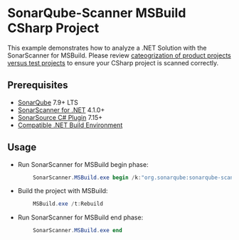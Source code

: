 # SonarQube-Scanner MSBuild CSharp Project

This example demonstrates how to analyze a .NET Solution with the SonarScanner for MSBuild. Please review [cateogrization of product projects versus test projects](https://github.com/SonarSource/sonar-scanner-msbuild/wiki/Analysis-of-product-projects-vs.-test-projects) to ensure your CSharp project is scanned correctly.

## Prerequisites

* [SonarQube](http://www.sonarqube.org/downloads/) 7.9+ LTS
* [SonarScanner for .NET](https://docs.sonarqube.org/latest/analysis/scan/sonarscanner-for-msbuild/) 4.1.0+
* [SonarSource C# Plugin](http://redirect.sonarsource.com/plugins/csharp.html) 7.15+
* [Compatible .NET Build Environment](https://docs.sonarqube.org/latest/analysis/scan/sonarscanner-for-msbuild/)

## Usage

* Run SonarScanner for MSBuild begin phase:

```powershell
        SonarScanner.MSBuild.exe begin /k:"org.sonarqube:sonarqube-scanner-msbuild" /n:"Example of SonarScanner for MSBuild Usage" /v:"1.0"
```

* Build the project with MSBuild:

```powershell
        MSBuild.exe /t:Rebuild
```

* Run SonarScanner for MSBuild end phase:

```powershell
        SonarScanner.MSBuild.exe end
```
